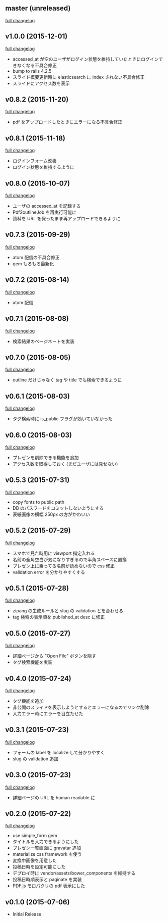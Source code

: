 ## master (unreleased)
[full changelog](https://github.com/onk/hellshake/compare/v1.0.0...master)

## v1.0.0 (2015-12-01)
[full changelog](https://github.com/onk/hellshake/compare/v0.8.2...v1.0.0)

*   accessed_at が空のユーザがログイン状態を維持していたときにログインできなくなる不具合修正
*   bump to rails 4.2.5
*   スライド概要更新時に elasticsearch に index されない不具合修正
*   スライドにアクセス数を表示

## v0.8.2 (2015-11-20)
[full changelog](https://github.com/onk/hellshake/compare/v0.8.1...v0.8.2)

*   pdf をアップロードしたときにエラーになる不具合修正

## v0.8.1 (2015-11-18)
[full changelog](https://github.com/onk/hellshake/compare/v0.8.0...v0.8.1)

*   ログインフォーム改善
*   ログイン状態を維持するように

## v0.8.0 (2015-10-07)
[full changelog](https://github.com/onk/hellshake/compare/v0.7.3...v0.8.0)

*   ユーザの accessed_at を記録する
*   Pdf2outlineJob を再実行可能に
*   資料を URL を保ったまま再アップロードできるように

## v0.7.3 (2015-09-29)
[full changelog](https://github.com/onk/hellshake/compare/v0.7.2...v0.7.3)

*   atom 配信の不具合修正
*   gem もろもろ最新化

## v0.7.2 (2015-08-14)
[full changelog](https://github.com/onk/hellshake/compare/v0.7.1...v0.7.2)

*   atom 配信

## v0.7.1 (2015-08-08)
[full changelog](https://github.com/onk/hellshake/compare/v0.7.0...v0.7.1)

*   検索結果のページネートを実装

## v0.7.0 (2015-08-05)
[full changelog](https://github.com/onk/hellshake/compare/v0.6.1...v0.7.0)

*   outline だけじゃなく tag や title でも検索できるように

## v0.6.1 (2015-08-03)
[full changelog](https://github.com/onk/hellshake/compare/v0.6.0...v0.6.1)

*   タグ検索時に is_public フラグが効いていなかった

## v0.6.0 (2015-08-03)
[full changelog](https://github.com/onk/hellshake/compare/v0.5.3...v0.6.0)

*   プレゼンを削除できる機能を追加
*   アクセス数を取得しておく (まだユーザには見せない)

## v0.5.3 (2015-07-31)
[full changelog](https://github.com/onk/hellshake/compare/v0.5.2...v0.5.3)

*   copy fonts to public path
*   DB のパスワードをコミットしないようにする
*   表紙画像の横幅 250px の方がかわいい

## v0.5.2 (2015-07-29)
[full changelog](https://github.com/onk/hellshake/compare/v0.5.1...v0.5.2)

*   スマホで見た時用に viewport 指定入れる
*   名前の全角空白が気になりすぎるので半角スペースに置換
*   プレゼン上に乗ってる名前が読めないので css 修正
*   validation error を分かりやすくする

## v0.5.1 (2015-07-28)
[full changelog](https://github.com/onk/hellshake/compare/v0.5.0...v0.5.1)

*   zipang の生成ルールと slug の validation とを合わせる
*   tag 検索の表示順を published_at desc に修正

## v0.5.0 (2015-07-27)
[full changelog](https://github.com/onk/hellshake/compare/v0.4.0...v0.5.0)

*   詳細ページから "Open File" ボタンを隠す
*   タグ検索機能を実装

## v0.4.0 (2015-07-24)
[full changelog](https://github.com/onk/hellshake/compare/v0.3.1...v0.4.0)

*   タグ機能を追加
*   非公開のスライドを表示しようとするとエラーになるのでリンク削除
*   入力エラー時にエラーを目立たせた

## v0.3.1 (2015-07-23)
[full changelog](https://github.com/onk/hellshake/compare/v0.3.0...v0.3.1)

*   フォームの label を localize して分かりやすく
*   slug の validation 追加

## v0.3.0 (2015-07-23)
[full changelog](https://github.com/onk/hellshake/compare/v0.2.0...v0.3.0)

*   詳細ページの URL を human readable に

## v0.2.0 (2015-07-22)
[full changelog](https://github.com/onk/hellshake/compare/v0.1.0...v0.2.0)

*   use simple_form gem
*   タイトルを入力できるようにした
*   プレゼン一覧画面に gravatar 追加
*   materialize css framework を使う
*   変換中画像を用意した
*   投稿日時を設定可能にした
*   デプロイ時に vendor/assets/bower_components を維持する
*   投稿日時順表示と paginate を実装
*   PDF.js モロパクリの pdf 表示にした

## v0.1.0 (2015-07-06)

*  Initial Release
